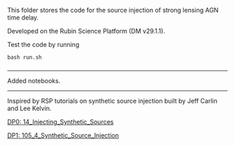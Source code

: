 This folder stores the code for the source injection of strong lensing AGN time delay.

Developed on the Rubin Science Platform (DM v29.1.1).

Test the code by running

`bash run.sh`

###
---
Added notebooks.

---
Inspired by RSP tutorials on synthetic source injection built by Jeff Carlin and Lee Kelvin. 

[DP0: 14_Injecting_Synthetic_Sources](https://github.com/lsst/tutorial-notebooks/blob/main/DP0.2/14_Injecting_Synthetic_Sources.ipynb)

[DP1: 105_4_Synthetic_Source_Injection](https://github.com/lsst/tutorial-notebooks/blob/main/DP1/100_How_to_Use_RSP_Tools/105_Image_reprocessing/105_4_Synthetic_Source_Injection.ipynb)
